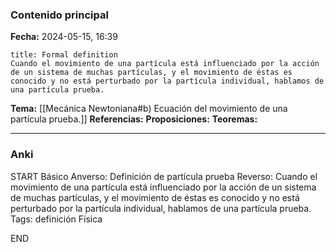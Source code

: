 ### Contenido principal

**Fecha:** 2024-05-15, 16:39

```ad-formal
title: Formal definition
Cuando el movimiento de una partícula está influenciado por la acción de un sistema de muchas partículas, y el movimiento de éstas es conocido y no está perturbado por la partícula individual, hablamos de una partícula prueba.
```

**Tema:** [[Mecánica Newtoniana#b) Ecuación del movimiento de una partícula prueba.]]
**Referencias:**
**Proposiciones:**
**Teoremas:**

---
### Anki

START
Básico
Anverso: Definición de partícula prueba
Reverso: Cuando el movimiento de una partícula está influenciado por la acción de un sistema de muchas partículas, y el movimiento de éstas es conocido y no está perturbado por la partícula individual, hablamos de una partícula prueba.
Tags: definición Física
<!--ID: 1718033660985-->
END
